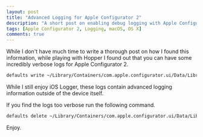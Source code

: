 ```yaml
---
layout: post
title: "Advanced Logging for Apple Configurator 2"
description: "A short post on enabling debug logging with Apple Configurator 2."
tags: [Apple Configurator 2, Logging, macOS, OS X]
comments: true
---
```


While I don't have much time to write a thorough post on how I found this information, while playing with Hopper I found out that you can have some incredibly verbose logs for Apple Configurator 2.

```bash
defaults write ~/Library/Containers/com.apple.configurator.ui/Data/Library/Preferences/com.apple.configurator.ui.plist ACULogLevel -string ALL
```

While I still enjoy iOS Logger, these logs contain advanced logging information outside of the device itself.

If you find the logs too verbose run the following command.

```bash
defaults delete ~/Library/Containers/com.apple.configurator.ui/Data/Library/Preferences/com.apple.configurator.ui.plist ACULogLevel
```

Enjoy.